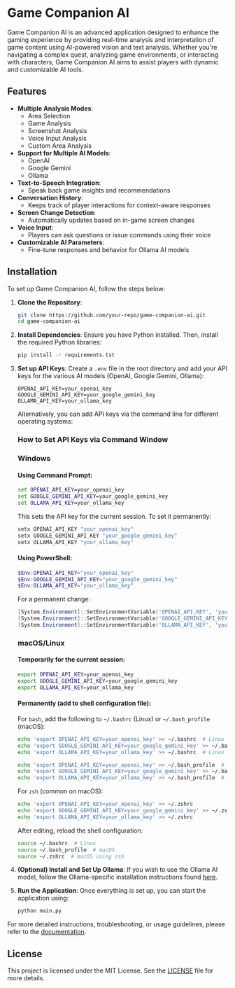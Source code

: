 # Game Companion AI

Game Companion AI is an advanced application designed to enhance the gaming experience by providing real-time analysis and interpretation of game content using AI-powered vision and text analysis. Whether you're navigating a complex quest, analyzing game environments, or interacting with characters, Game Companion AI aims to assist players with dynamic and customizable AI tools.

## Features

- **Multiple Analysis Modes**:
    - Area Selection
    - Game Analysis
    - Screenshot Analysis
    - Voice Input Analysis
    - Custom Area Analysis
- **Support for Multiple AI Models**:
    - OpenAI
    - Google Gemini
    - Ollama
- **Text-to-Speech Integration**:
    - Speak back game insights and recommendations
- **Conversation History**:
    - Keeps track of player interactions for context-aware responses
- **Screen Change Detection**:
    - Automatically updates based on in-game screen changes
- **Voice Input**:
    - Players can ask questions or issue commands using their voice
- **Customizable AI Parameters**:
    - Fine-tune responses and behavior for Ollama AI models

## Installation

To set up Game Companion AI, follow the steps below:

1. **Clone the Repository**:
    ```bash
    git clone https://github.com/your-repo/game-companion-ai.git
    cd game-companion-ai
    ```

2. **Install Dependencies**:
    Ensure you have Python installed. Then, install the required Python libraries:
    ```bash
    pip install -r requirements.txt
    ```

3. **Set up API Keys**:
    Create a `.env` file in the root directory and add your API keys for the various AI models (OpenAI, Google Gemini, Ollama):
    ```env
    OPENAI_API_KEY=your_openai_key
    GOOGLE_GEMINI_API_KEY=your_google_gemini_key
    OLLAMA_API_KEY=your_ollama_key
    ```

    Alternatively, you can add API keys via the command line for different operating systems:

    ### How to Set API Keys via Command Window

    ### Windows

    #### Using Command Prompt:
    ```cmd
    set OPENAI_API_KEY=your_openai_key
    set GOOGLE_GEMINI_API_KEY=your_google_gemini_key
    set OLLAMA_API_KEY=your_ollama_key
    ```

    This sets the API key for the current session. To set it permanently:
    ```cmd
    setx OPENAI_API_KEY "your_openai_key"
    setx GOOGLE_GEMINI_API_KEY "your_google_gemini_key"
    setx OLLAMA_API_KEY "your_ollama_key"
    ```

    #### Using PowerShell:
    ```powershell
    $Env:OPENAI_API_KEY="your_openai_key"
    $Env:GOOGLE_GEMINI_API_KEY="your_google_gemini_key"
    $Env:OLLAMA_API_KEY="your_ollama_key"
    ```

    For a permanent change:
    ```powershell
    [System.Environment]::SetEnvironmentVariable('OPENAI_API_KEY', 'your_openai_key', 'User')
    [System.Environment]::SetEnvironmentVariable('GOOGLE_GEMINI_API_KEY', 'your_google_gemini_key', 'User')
    [System.Environment]::SetEnvironmentVariable('OLLAMA_API_KEY', 'your_ollama_key', 'User')
    ```

    ### macOS/Linux

    #### Temporarily for the current session:
    ```bash
    export OPENAI_API_KEY=your_openai_key
    export GOOGLE_GEMINI_API_KEY=your_google_gemini_key
    export OLLAMA_API_KEY=your_ollama_key
    ```

    #### Permanently (add to shell configuration file):

    For `bash`, add the following to `~/.bashrc` (Linux) or `~/.bash_profile` (macOS):
    ```bash
    echo 'export OPENAI_API_KEY=your_openai_key' >> ~/.bashrc  # Linux
    echo 'export GOOGLE_GEMINI_API_KEY=your_google_gemini_key' >> ~/.bashrc  # Linux
    echo 'export OLLAMA_API_KEY=your_ollama_key' >> ~/.bashrc  # Linux

    echo 'export OPENAI_API_KEY=your_openai_key' >> ~/.bash_profile  # macOS
    echo 'export GOOGLE_GEMINI_API_KEY=your_google_gemini_key' >> ~/.bash_profile  # macOS
    echo 'export OLLAMA_API_KEY=your_ollama_key' >> ~/.bash_profile  # macOS
    ```

    For `zsh` (common on macOS):
    ```bash
    echo 'export OPENAI_API_KEY=your_openai_key' >> ~/.zshrc
    echo 'export GOOGLE_GEMINI_API_KEY=your_google_gemini_key' >> ~/.zshrc
    echo 'export OLLAMA_API_KEY=your_ollama_key' >> ~/.zshrc
    ```

    After editing, reload the shell configuration:
    ```bash
    source ~/.bashrc  # Linux
    source ~/.bash_profile  # macOS
    source ~/.zshrc  # macOS using zsh
    ```

4. **(Optional) Install and Set Up Ollama**:
    If you wish to use the Ollama AI model, follow the Ollama-specific installation instructions found [here](https://ollama.com/docs/setup).

5. **Run the Application**:
    Once everything is set up, you can start the application using:
    ```bash
    python main.py
    ```

For more detailed instructions, troubleshooting, or usage guidelines, please refer to the [documentation](docs/game_quest_reader.md).

## License

This project is licensed under the MIT License. See the [LICENSE](LICENSE) file for more details.
